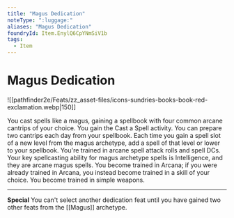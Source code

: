 ```yaml
---
title: "Magus Dedication"
noteType: ":luggage:"
aliases: "Magus Dedication"
foundryId: Item.EnylQ6CpYNmSiV1b
tags:
  - Item
---
```


# Magus Dedication
![[pathfinder2e/Feats/zz_asset-files/icons-sundries-books-book-red-exclamation.webp|150]]

You cast spells like a magus, gaining a spellbook with four common arcane cantrips of your choice. You gain the Cast a Spell activity. You can prepare two cantrips each day from your spellbook. Each time you gain a spell slot of a new level from the magus archetype, add a spell of that level or lower to your spellbook. You're trained in arcane spell attack rolls and spell DCs. Your key spellcasting ability for magus archetype spells is Intelligence, and they are arcane magus spells. You become trained in Arcana; if you were already trained in Arcana, you instead become trained in a skill of your choice. You become trained in simple weapons.

* * *

**Special** You can't select another dedication feat until you have gained two other feats from the [[Magus]] archetype.
